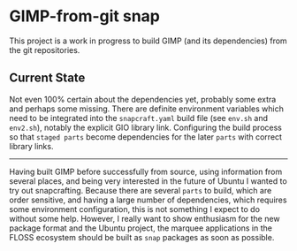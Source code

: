 # GIMP-from-git snap

This project is a work in progress to build GIMP (and its dependencies)
from the git repositories.

## Current State

Not even 100% certain about the dependencies yet, probably some extra and
perhaps some missing. There are definite environment variables which need
to be integrated into the `snapcraft.yaml` build file (see `env.sh` and
`env2.sh`), notably the explicit GIO library link. Configuring the build
process so that `staged parts` become dependencies for the later `parts`
with correct library links.

---

Having built GIMP before successfully from source, using information from
several places, and being very interested in the future of Ubuntu I wanted
to try out snapcrafting. Because there are several `parts` to build, which
are order sensitive, and having a large number of dependencies, which
requires some environment configuration, this is not something I expect to
do without some help. However, I really want to show enthusiasm for the
new package format and the Ubuntu project, the marquee applications in the
FLOSS ecosystem should be built as `snap` packages as soon as possible.
